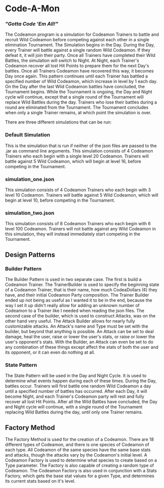# Code-A-Mon
### *"Gotta Code 'Em All!"*

The Codeamon program is a simulation for Codeamon Trainers to battle and recruit Wild Codeamon before competing against
each other in a single elimination Tournament. The Simulation begins in the Day. During the Day, every Trainer will
battle against a single random Wild Codeamon. If they defeat it, it will join their party. Once all Trainers have
completed their Wild Battles, the simulation will switch to Night. At Night, each Trainer's Codeamon recover all lost
Hit Points to prepare them for the next Day's battles. Once all Trainers Codeamon have recovered this way, it becomes
Day once again. This pattern continues until each Trainer has battled a specified number of Wild Codeamon, which
increase in level by 1 each day. On the Day after the last Wild Codeamon battles have concluded, the Tournament begins.
While the Tournament is ongoing, the Day and Night cycle will continue, except that a single round of the Tournament
will replace Wild Battles during the day. Trainers who lose their battles during a round are eliminated from the
Tournament. The Tournament concludes when only a single Trainer remains, at which point the simulation is over.

There are three different simulations that can be run:

### Default Simulation
This is the simulation that is run if neither of the json files are passed to the .jar as command line arguments. This
simulation consists of 4 Codeamon Trainers who each begin with a single level 20 Codeamon. Trainers will battle against
5 Wild Codeamon, which will begin at level 16, before competing in the Tournament.

### simulation_one.json
This simulation consists of 4 Codeamon Trainers who each begin with 3 level 10 Codeamon. Trainers will battle against
5 Wild Codeamon, which will begin at level 10, before competing in the Tournament.

### simulation_two.json
This simulation consists of 8 Codeamon Trainers who each begin with 6 level 100 Codeamon. Trainers will not battle
against any Wild Codeamon in this simulation, they will instead immediately start competing in the Tournament.

## Design Patterns

### Builder Pattern
The Builder Pattern is used in two separate case. The first is build a Codeamon Trainer. The TrainerBuilder is used to
specify the beginning state of a Codeamon Trainer, that is their name, how much CodeaDollars (¢) they have, and their
initial Codeamon Party composition. The Trainer Builder ended up not being as useful as I wanted it to be in the end,
because the way I set it up didn't really allow for adding an unknown number of Codeamon to a Trainer like I needed
when reading the json files. The second case of the builder, which is used to construct Attacks, was on the other hand
very useful. The Attack Builder allows for nearly fully customizable attacks. An Attack's name and Type must be set with
the builder, but beyond that anything is possible. An Attack can be set to deal damage, heal the user, raise or lower
the user's stats, or raise or lower the user's opponent's stats. With the Builder, an Attack can even be set to do any
combination of these things except affect the stats of both the user and its opponent, or it can even do nothing at all. 

### State Pattern
The State Pattern will be used in the Day and Night Cycle. It is used to determine what events happen during each
of these times. During the Day, battles occur. Trainers will first battle one random Wild Codeamon a day until a
specified number of battles has occurred. After each Day, it will become Night, and each Trainer's Codeamon party will
rest and fully recover all lost Hit Points. After all the Wild Battles have concluded, the Day and Night cycle will
continue, with a single round of the Tournament replacing Wild Battles during the day, until only one Trainer remains.

## Factory Method
The Factory Method is used for the creation of a Codeamon. There are 18 different types of Codeamon, and there is one
species of Codeamon of each type. All Codeamon of the same species have the same base stats and attacks, though the
attacks vary by the Codeamon's initial level. A Codeamon Factory is used to determine what species to create based on a
Type parameter. The Factory is also capable of creating a random type of Codeamon. The Codeamon Factory is also used in
conjunction with a Stats Factory, which gets the base stat values for a given Type, and determines its current stats
based on it's level.